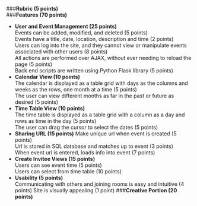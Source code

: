 ###**Rubric (5 points)**  
###**Features (70 points)**  
* **User and Event Management (25 points)**  
Events can be added, modified, and deleted (5 points)  
Events have a title, date, location, description and time (2 points)  
Users can log into the site, and they cannot view or manipulate events associated with other users (8 points)  
All actions are performed over AJAX, without ever needing to reload the page (5 points)  
Back end scripts are written using Python Flask library (5 points)
* **Calendar View (10 points)**  
The calendar is displayed as a table grid with days as the columns and weeks as the rows, one month at a time (5 points)  
The user can view different months as far in the past or future as desired (5 points)  
* **Time Table View (10 points)**  
The time table is displayed as a table grid with a column as a day and rows as time in the day (5 points)  
The user can drag the cursor to select the dates (5 points)
* **Sharing URL (15 points)**
Make unique url when event is created (5 points)  
Url is stored in SQL database and matches up to event (3 points)  
When event url is entered, loads info into event (7 points)  
* **Create Invitee Views (15 points)**  
Users can see event time (5 points)  
Users can select from time table (10 points)  
* **Usability (5 points)**  
Communicating with others and joining rooms is easy and intuitive (4 points)
Site is visually appealing (1 point)
###**Creative Portion (20 points)**
